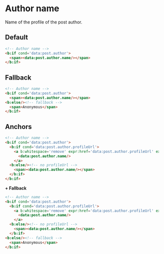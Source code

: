 <!--
@@@title:Author name@@@
@@@description:Name of the profile of the post author.@@@
@@@section:Snippets@@@
@@@subsection:Posts@@@
-->

# Author name

Name of the profile of the post author.


## Default

```html
<!-- Author name -->
<b:if cond='data:post.author'>
  <span><data:post.author.name/></span>
</b:if>
```


## Fallback

```html
<!-- Author name -->
<b:if cond='data:post.author'>
  <span><data:post.author.name/></span>
<b:else/><!-- fallback -->
  <span>Anonymous</span>
</b:if>
```


## Anchors

```html
<!-- Author name -->
<b:if cond='data:post.author'>
  <b:if cond='data:post.author.profileUrl'>
    <a b:whitespace='remove' expr:href='data:post.author.profileUrl' expr:title='data:messages.visitProfile'>
      <data:post.author.name/>
    </a>
  <b:else/><!-- no profileUrl -->
    <span><data:post.author.name/></span>
  </b:if>
</b:if>
```

**+ Fallback**

```html
<!-- Author name -->
<b:if cond='data:post.author'>
  <b:if cond='data:post.author.profileUrl'>
    <a b:whitespace='remove' expr:href='data:post.author.profileUrl' expr:title='data:messages.visitProfile'>
      <data:post.author.name/>
    </a>
  <b:else/><!-- no profileUrl -->
    <span><data:post.author.name/></span>
  </b:if>
<b:else/><!-- fallback -->
  <span>Anonymous</span>
</b:if>
```
